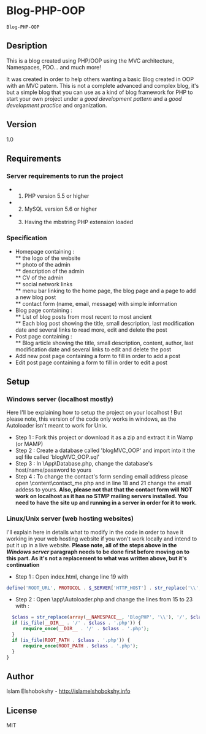 # Blog-PHP-OOP
```
Blog-PHP-OOP
```

## Desription 
This is a blog created using PHP/OOP using the MVC architecture, Namespaces, PDO... and much more!

It was created in order to help others wanting a basic Blog created in OOP with an MVC patern. This is not a complete advanced and complex blog, it's but a simple blog that you can use as a kind of blog framework for PHP to start your own project under a *good development pattern* and a *good development practice* and organization.

## Version
1.0

## Requirements
### Server requirements to run the project
* 1) PHP version 5.5 or higher
* 2) MySQL version 5.6 or higher
* 3) Having the mbstring PHP extension loaded

### Specification
* Homepage containing :  
** the logo of the website  
** photo of the admin  
** description of the admin  
** CV of the admin  
** social network links  
** menu bar linking to the home page, the blog page and a page to add a new blog post  
** contact form (name, email, message) with simple information  
* Blog page containing :  
** List of blog posts from most recent to most ancient  
** Each blog post showing the title, small description, last modification date and several links to read more, edit and delete the post  
* Post page containing :  
** Blog article showing the title, small description, content, author, last modification date and several links to edit and delete the post  
* Add new post page containing a form to fill in order to add a post  
* Edit post page containing a form to fill in order to edit a post  

## Setup
### Windows server (localhost mostly)
Here I'll be explaining how to setup the project on your localhost ! But please note, this version of the code only works in windows, as the Autoloader isn't meant to work for Unix.  
* Step 1 : Fork this project or download it as a zip and extract it in Wamp (or MAMP)
* Step 2 : Create a database called 'blogMVC_OOP' and import into it the sql file called 'blogMVC_OOP.sql'
* Step 3 : In \App\Database.php, change the database's host/name/password to yours
* Step 4 : To change the contact's form sending email address please open \content\contact_me.php and in line 18 and 21 change the email addess to yours. **Also, please not that that the contact form will NOT work on localhost as it has no STMP mailing servers installed. You need to have the site up and running in a server in order for it to work.**

### Linux/Unix server (web hosting websites)
I'll explain here in details what to modify in the code in order to have it working in your web hosting website if you won't work locally and intend to put it up in a live website. **Please note, all of the steps above in the *Windows server* paragraph needs to be done first before moving on to this part. As it's not a replacement to what was written above, but it's continuation**
* Step 1 : Open index.html, change line 19 with
```php
define('ROOT_URL', PROTOCOL . $_SERVER['HTTP_HOST'] . str_replace('\\', '', dirname(htmlspecialchars($_SERVER['PHP_SELF'], ENT_QUOTES)))); 
```
* Step 2 : Open \app\Autoloader.php and change the lines from 15 to 23 with :
```php
  $class = str_replace(array(__NAMESPACE__, 'BlogPHP', '\\'), '/', $class);
  if (is_file(__DIR__ . '/' . $class . '.php')) {	
      require_once(__DIR__ . '/' . $class . '.php');
  }
  if (is_file(ROOT_PATH . $class . '.php')) {
      require_once(ROOT_PATH . $class . '.php');
  }
}

```
## Author
Islam Elshobokshy - http://islamelshobokshy.info

## License
MIT
